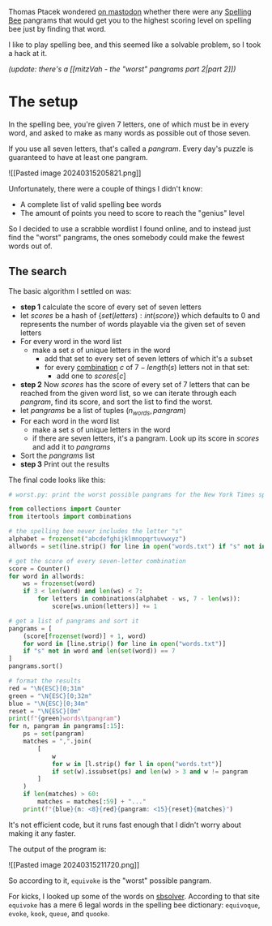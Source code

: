 Thomas Ptacek wondered [on mastodon](https://infosec.exchange/@tqbf/112100367570795574)  whether there were any [Spelling Bee](https://en.wikipedia.org/wiki/The_New_York_Times_Spelling_Bee) pangrams that would get you to the highest scoring level on spelling bee just by finding that word.

I like to play spelling bee, and this seemed like a solvable problem, so I took a hack at it.

_(update: there's a [[mitzVah - the "worst" pangrams part 2|part 2]])_
# The setup

In the spelling bee, you're given 7 letters, one of which must be in every word, and asked to make as many words as possible out of those seven.

If you use all seven letters, that's called a $pangram$. Every day's puzzle is guaranteed to have at least one pangram.

![[Pasted image 20240315205821.png]]

Unfortunately, there were a couple of things I didn't know:

- A complete list of valid spelling bee words
- The amount of points you need to score to reach the "genius" level

So I decided to use a scrabble wordlist I found online, and to instead just find the "worst" pangrams, the ones somebody could make the fewest words out of.

## The search

The basic algorithm I settled on was:

- **step 1** calculate the score of every set of seven letters
- let $scores$ be a hash of $\{set(letters): int(score)\}$ which defaults to 0 and represents the number of words playable via the given set of seven letters
- For every word in the word list
	- make a set $s$ of unique letters in the word
		- add that set to every set of seven letters of which it's a subset
		- for every [combination](https://docs.python.org/3/library/itertools.html#itertools.combinations) $c$ of $7-length(s)$ letters not in that set:
			- add one to $scores[c]$ 
- **step 2** Now $scores$ has the score of every set of 7 letters that can be reached from the given word list, so we can iterate through each $pangram$, find its score, and sort the list to find the worst.
- let $pangrams$ be a list of tuples $(n_{words}, pangram)$
- For each word in the word list
	- make a set $s$ of unique letters in the word
	- if there are seven letters, it's a pangram. Look up its score in $scores$ and add it to $pangrams$
- Sort the $pangrams$ list
- **step 3** Print out the results

The final code looks like this:

```python
# worst.py: print the worst possible pangrams for the New York Times spelling bee

from collections import Counter
from itertools import combinations

# the spelling bee never includes the letter "s"
alphabet = frozenset("abcdefghijklmnopqrtuvwxyz")
allwords = set(line.strip() for line in open("words.txt") if "s" not in line)

# get the score of every seven-letter combination
score = Counter()
for word in allwords:
    ws = frozenset(word)
    if 3 < len(word) and len(ws) < 7:
        for letters in combinations(alphabet - ws, 7 - len(ws)):
            score[ws.union(letters)] += 1

# get a list of pangrams and sort it
pangrams = [
    (score[frozenset(word)] + 1, word)
    for word in [line.strip() for line in open("words.txt")]
    if "s" not in word and len(set(word)) == 7
]
pangrams.sort()

# format the results
red = "\N{ESC}[0;31m"
green = "\N{ESC}[0;32m"
blue = "\N{ESC}[0;34m"
reset = "\N{ESC}[0m"
print(f"{green}words\tpangram")
for n, pangram in pangrams[:15]:
    ps = set(pangram)
    matches = ",".join(
        [
            w
            for w in [l.strip() for l in open("words.txt")]
            if set(w).issubset(ps) and len(w) > 3 and w != pangram
        ]
    )
    if len(matches) > 60:
        matches = matches[:59] + "..."
    print(f"{blue}{n: <8}{red}{pangram: <15}{reset}{matches}")
```

It's not efficient code, but it runs fast enough that I didn't worry about making it any faster.

The output of the program is:

![[Pasted image 20240315211720.png]]

So according to it, `equivoke` is the "worst" possible pangram.

For kicks, I looked up some of the words on [sbsolver](https://www.sbsolver.com/s/equivoke). According to that site `equivoke` has a mere 6 legal words in the spelling bee dictionary: `equivoque`, `evoke`, `kook`, `queue`, and `quooke`.